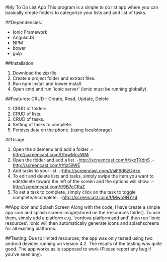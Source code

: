 #My To Do List App
This program is a simple to do list app where you can basically create folders to categorize your lists and add list of tasks.

##Dependencies:
- Ionic Framework
- AngularJS
- NPM
- bower
- gulp

##Installation:
1. Download the zip file.
2. Create a project folder and extract files.
3. Run npm install and bower install.
4. Open cmd and run 'ionic server' (ionic must be running globally).

##Features: 
CRUD - Create, Read, Update, Delete

1. CRUD of folders.
2. CRUD of lists.
3. CRUD of tasks.
4. Setting of tasks to complete.
5. Persists data on the phone. (using localstorage)

##Usage:
1. Open the sidemenu and add a folder 
.- http://screencast.com/t/fqwMozWMj
2. Open the folder and add a list
.-http://screencast.com/t/skxTXdnS
.-http://screencast.com/t/fiz5ilWE
3. Add tasks to your list.
.-http://screencast.com/t/siF9d6zUVko
4. To edit and delete lists and tasks, simply swipe the item you want to edit/delete toward the left of the screen and the options will show.
.-http://screencast.com/t/9B7cCRaZ
5. To set a task to complete, simply click on the task to toggle complete/incomplete.
.-http://screencast.com/t/Mwb9NYz4

##App Icon and Splash Screen
Along with the code, I have create a simple app icon and splash screen image(stored on the /resources folder). To use them, simply add a platform e.g. 'cordova platform add and' then run 'ionic resources'. Ionic will then automatically generate icons and splashscreens for all existing platforms.

##Testing:
Due to limited resources, the app was only tested using two android devices running on version 4.2. The results of the testing was quite good. The app works as is supposed to work (Please report any bug if you've seen any).